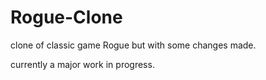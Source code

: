 # Rogue-Clone
clone of classic game Rogue but with some changes made. 

currently a major work in progress.
